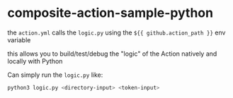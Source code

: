 # composite-action-sample-python

the `action.yml` calls the `logic.py` using the `${{ github.action_path }}` env variable

this allows you to build/test/debug the "logic" of the Action natively and locally with Python

Can simply run the `logic.py` like:

```sh
python3 logic.py <directory-input> <token-input>
```
